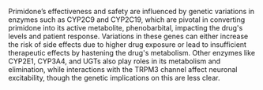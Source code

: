 Primidone’s effectiveness and safety are influenced by genetic variations in enzymes such as CYP2C9 and CYP2C19, which are pivotal in converting primidone into its active metabolite, phenobarbital, impacting the drug's levels and patient response. Variations in these genes can either increase the risk of side effects due to higher drug exposure or lead to insufficient therapeutic effects by hastening the drug's metabolism. Other enzymes like CYP2E1, CYP3A4, and UGTs also play roles in its metabolism and elimination, while interactions with the TRPM3 channel affect neuronal excitability, though the genetic implications on this are less clear.